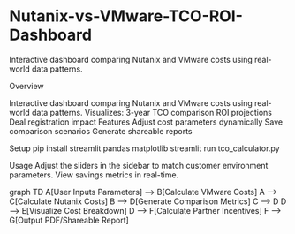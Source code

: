 # Nutanix-vs-VMware-TCO-ROI-Dashboard
Interactive dashboard comparing Nutanix and VMware costs using real-world data patterns. 


Overview

Interactive dashboard comparing Nutanix and VMware costs using real-world data patterns. Visualizes:
3-year TCO comparison
ROI projections
Deal registration impact
Features
Adjust cost parameters dynamically
Save comparison scenarios
Generate shareable reports

Setup
pip install streamlit pandas matplotlib
streamlit run tco_calculator.py

Usage
Adjust the sliders in the sidebar to match customer environment parameters. View savings metrics in real-time.

graph TD
    A[User Inputs Parameters] --> B[Calculate VMware Costs]
    A --> C[Calculate Nutanix Costs]
    B --> D[Generate Comparison Metrics]
    C --> D
    D --> E[Visualize Cost Breakdown]
    D --> F[Calculate Partner Incentives]
    F --> G[Output PDF/Shareable Report]
